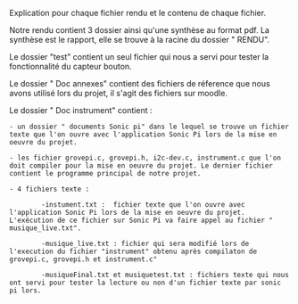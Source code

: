 Explication pour chaque fichier rendu et le contenu de chaque fichier.

Notre rendu contient 3 dossier ainsi qu'une synthèse au format pdf.
La synthèse est le rapport, elle se trouve à la racine du dossier " RENDU".

Le dossier "test" contient un seul fichier qui nous a servi pour tester la fonctionnalité du capteur bouton. 

Le dossier " Doc annexes" contient des fichiers de réference que nous avons utilisé lors du projet, il s'agit des fichiers sur moodle.

Le dossier " Doc instrument" contient :

    - un dossier " documents Sonic pi" dans le lequel se trouve un fichier texte que l'on ouvre avec l'application Sonic Pi lors de la mise en oeuvre du projet.
    
    - les fichier grovepi.c, grovepi.h, i2c-dev.c, instrument.c que l'on doit compiler pour la mise en oeuvre du projet. Le dernier fichier contient le programme principal de notre projet.
    
    - 4 fichiers texte : 
    
            -instument.txt :  fichier texte que l'on ouvre avec l'application Sonic Pi lors de la mise en oeuvre du projet. L'exécution de ce fichier sur Sonic Pi va faire appel au fichier " musique_live.txt".
            
            -musique_live.txt : fichier qui sera modifié lors de l'execution du fichier "instrument" obtenu après compilaton de grovepi.c, grovepi.h et instrument.c"
            
            -musiqueFinal.txt et musiquetest.txt : fichiers texte qui nous ont servi pour tester la lecture ou non d'un fichier texte par sonic pi lors.
            

    
            
